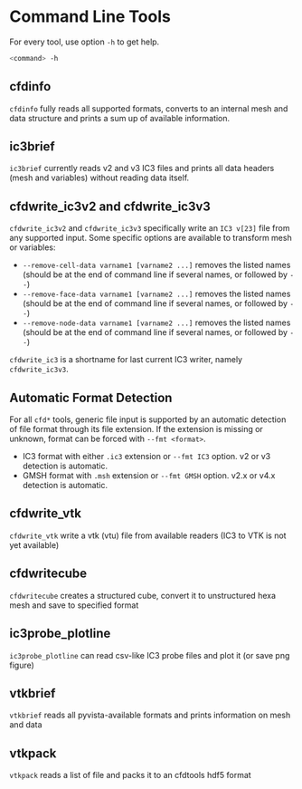 # Command Line Tools

For every tool, use option `-h` to get help.

```bash
<command> -h
```

## cfdinfo

`cfdinfo` fully reads all supported formats, converts to an internal mesh and data structure and prints a sum up of available information.

## ic3brief

`ic3brief` currently reads v2 and v3 IC3 files and prints all data headers (mesh and variables) without reading data itself.

## cfdwrite_ic3v2 and cfdwrite_ic3v3

`cfdwrite_ic3v2` and `cfdwrite_ic3v3` specifically write an `IC3 v[23]` file from any supported input.
Some specific options are available to transform mesh or variables:

- `--remove-cell-data varname1 [varname2 ...]` removes the listed names (should be at the end of command line if several names, or followed by `--`)
- `--remove-face-data varname1 [varname2 ...]` removes the listed names (should be at the end of command line if several names, or followed by `--`)
- `--remove-node-data varname1 [varname2 ...]` removes the listed names (should be at the end of command line if several names, or followed by `--`)

`cfdwrite_ic3` is a shortname for last current IC3 writer, namely `cfdwrite_ic3v3`.

## Automatic Format Detection

For all `cfd*` tools, generic file input is supported by an automatic detection of file format through its file extension.
If the extension is missing or unknown, format can be forced with `--fmt <format>`.

- IC3 format with either `.ic3` extension or `--fmt IC3` option. v2 or v3 detection is automatic.
- GMSH format with `.msh` extension or `--fmt GMSH` option. v2.x or v4.x detection is automatic.

## cfdwrite_vtk

`cfdwrite_vtk` write a vtk (vtu) file from available readers (IC3 to VTK is not yet available)

## cfdwritecube

`cfdwritecube` creates a structured cube, convert it to unstructured hexa mesh and save to specified format

## ic3probe_plotline

`ic3probe_plotline` can read csv-like IC3 probe files and plot it (or save png figure)

## vtkbrief

`vtkbrief` reads all pyvista-available formats and prints information on mesh and data

## vtkpack

`vtkpack` reads a list of file and packs it to an cfdtools hdf5 format